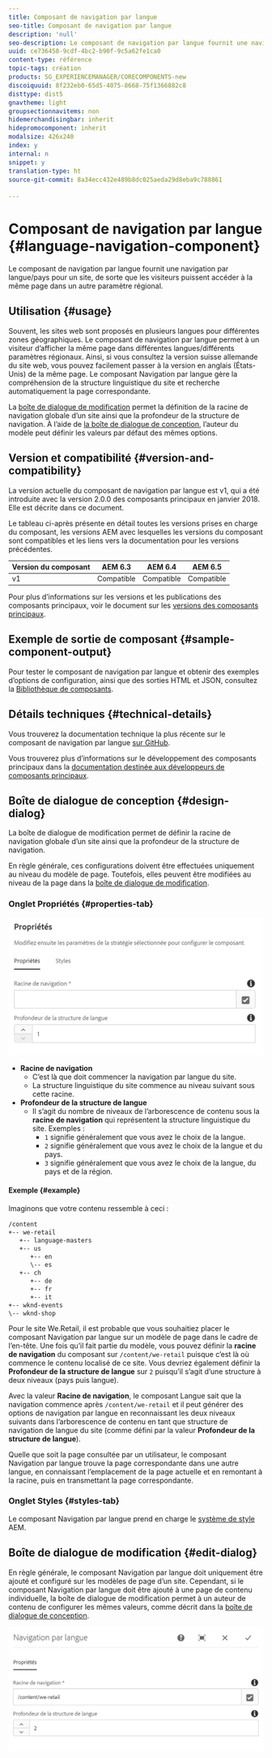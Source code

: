 ```yaml
---
title: Composant de navigation par langue
seo-title: Composant de navigation par langue
description: 'null'
seo-description: Le composant de navigation par langue fournit une navigation par langue/pays pour un site, de sorte que les visiteurs puissent accéder à la même page dans un autre paramètre régional.
uuid: ce736458-9cdf-4bc2-b90f-9c5a62fe1ca0
content-type: référence
topic-tags: création
products: SG_EXPERIENCEMANAGER/CORECOMPONENTS-new
discoiquuid: 8f232eb0-65d5-4075-8668-75f1366882c8
disttype: dist5
gnavtheme: light
groupsectionnavitems: non
hidemerchandisingbar: inherit
hidepromocomponent: inherit
modalsize: 426x240
index: y
internal: n
snippet: y
translation-type: ht
source-git-commit: 8a34ecc432e489b8dc025aeda29d8eba9c788861

---
```



# Composant de navigation par langue {#language-navigation-component}

Le composant de navigation par langue fournit une navigation par langue/pays pour un site, de sorte que les visiteurs puissent accéder à la même page dans un autre paramètre régional.

## Utilisation {#usage}

Souvent, les sites web sont proposés en plusieurs langues pour différentes zones géographiques. Le composant de navigation par langue permet à un visiteur d’afficher la même page dans différentes langues/différents paramètres régionaux. Ainsi, si vous consultez la version suisse allemande du site web, vous pouvez facilement passer à la version en anglais (États-Unis) de la même page. Le composant Navigation par langue gère la compréhension de la structure linguistique du site et recherche automatiquement la page correspondante.

La [boîte de dialogue de modification](#edit-dialog) permet la définition de la racine de navigation globale d’un site ainsi que la profondeur de la structure de navigation. À l’aide de [la boîte de dialogue de conception](#design-dialog), l’auteur du modèle peut définir les valeurs par défaut des mêmes options.

## Version et compatibilité {#version-and-compatibility}

La version actuelle du composant de navigation par langue est v1, qui a été introduite avec la version 2.0.0 des composants principaux en janvier 2018. Elle est décrite dans ce document.

Le tableau ci-après présente en détail toutes les versions prises en charge du composant, les versions AEM avec lesquelles les versions du composant sont compatibles et les liens vers la documentation pour les versions précédentes.

| Version du composant | AEM 6.3 | AEM 6.4 | AEM 6.5 |
|--- |--- |--- |--- |
| v1 | Compatible | Compatible | Compatible |

Pour plus d’informations sur les versions et les publications des composants principaux, voir le document sur les [versions des composants principaux](versions.md).

## Exemple de sortie de composant {#sample-component-output}

Pour tester le composant de navigation par langue et obtenir des exemples d’options de configuration, ainsi que des sorties HTML et JSON, consultez la [Bibliothèque de composants](http://opensource.adobe.com/aem-core-wcm-components/library/separator.html).

## Détails techniques {#technical-details}

Vous trouverez la documentation technique la plus récente sur le composant de navigation par langue [sur GitHub](https://github.com/adobe/aem-core-wcm-components/blob/master/content/src/content/jcr_root/apps/core/wcm/components/languagenavigation/v1/languagenavigation).

Vous trouverez plus d’informations sur le développement des composants principaux dans la [documentation destinée aux développeurs de composants principaux](developing.md).

## Boîte de dialogue de conception {#design-dialog}

La boîte de dialogue de modification permet de définir la racine de navigation globale d’un site ainsi que la profondeur de la structure de navigation.

En règle générale, ces configurations doivent être effectuées uniquement au niveau du modèle de page. Toutefois, elles peuvent être modifiées au niveau de la page dans la [boîte de dialogue de modification](#edit-dialog).

### Onglet Propriétés {#properties-tab}

![](assets/screen_shot_2018-01-12at133642.png)

* **Racine de navigation**
   * C’est là que doit commencer la navigation par langue du site.
   * La structure linguistique du site commence au niveau suivant sous cette racine.
* **Profondeur de la structure de langue**
   * Il s’agit du nombre de niveaux de l’arborescence de contenu sous la **racine de navigation** qui représentent la structure linguistique du site. Exemples :
      * `1` signifie généralement que vous avez le choix de la langue.
      * `2` signifie généralement que vous avez le choix de la langue et du pays.
      * `3` signifie généralement que vous avez le choix de la langue, du pays et de la région.

#### Exemple {#example}

Imaginons que votre contenu ressemble à ceci :

```
/content
+-- we-retail
   +-- language-masters
   +-- us
      +-- en
      \-- es
   +-- ch
      +-- de
      +-- fr
      +-- it
+-- wknd-events
\-- wknd-shop
```

Pour le site We.Retail, il est probable que vous souhaitiez placer le composant Navigation par langue sur un modèle de page dans le cadre de l’en-tête. Une fois qu’il fait partie du modèle, vous pouvez définir la **racine de navigation** du composant sur `/content/we-retail` puisque c’est là où commence le contenu localisé de ce site. Vous devriez également définir la **Profondeur de la structure de langue** sur `2` puisqu’il s’agit d’une structure à deux niveaux (pays puis langue).

Avec la valeur **Racine de navigation**, le composant Langue sait que la navigation commence après `/content/we-retail` et il peut générer des options de navigation par langue en reconnaissant les deux niveaux suivants dans l’arborescence de contenu en tant que structure de navigation de langue du site (comme défini par la valeur **Profondeur de la structure de langue**).

Quelle que soit la page consultée par un utilisateur, le composant Navigation par langue trouve la page correspondante dans une autre langue, en connaissant l’emplacement de la page actuelle et en remontant à la racine, puis en transmettant la page correspondante.

### Onglet Styles {#styles-tab}

Le composant Navigation par langue prend en charge le [système de style](authoring.md#component-styling) AEM.

## Boîte de dialogue de modification {#edit-dialog}

En règle générale, le composant Navigation par langue doit uniquement être ajouté et configuré sur les modèles de page d’un site. Cependant, si le composant Navigation par langue doit être ajouté à une page de contenu individuelle, la boîte de dialogue de modification permet à un auteur de contenu de configurer les mêmes valeurs, comme décrit dans la [boîte de dialogue de conception](#design-dialog).

![](assets/screen_shot_2018-01-12at133353.png)
